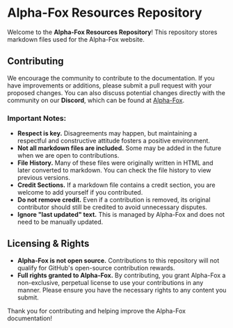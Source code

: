 # Alpha-Fox Resources Repository

Welcome to the **Alpha-Fox Resources Repository**! This repository stores markdown files used for the Alpha-Fox website.

## Contributing

We encourage the community to contribute to the documentation. If you have improvements or additions, please submit a pull request with your proposed changes. You can also discuss potential changes directly with the community on our **Discord**, which can be found at [Alpha-Fox](https://www.alpha-fox.com/).

### Important Notes:
- **Respect is key.** Disagreements may happen, but maintaining a respectful and constructive attitude fosters a positive environment.
- **Not all markdown files are included.** Some may be added in the future when we are open to contributions.
- **File History.** Many of these files were originally written in HTML and later converted to markdown. You can check the file history to view previous versions.
- **Credit Sections.** If a markdown file contains a credit section, you are welcome to add yourself if you contributed.
- **Do not remove credit.** Even if a contribution is removed, its original contributor should still be credited to avoid unnecessary disputes.
- **Ignore "last updated" text.** This is managed by Alpha-Fox and does not need to be manually updated.

## Licensing & Rights

- **Alpha-Fox is not open source.** Contributions to this repository will not qualify for GitHub's open-source contribution rewards.
- **Full rights granted to Alpha-Fox.** By contributing, you grant Alpha-Fox a non-exclusive, perpetual license to use your contributions in any manner. Please ensure you have the necessary rights to any content you submit.

Thank you for contributing and helping improve the Alpha-Fox documentation!
